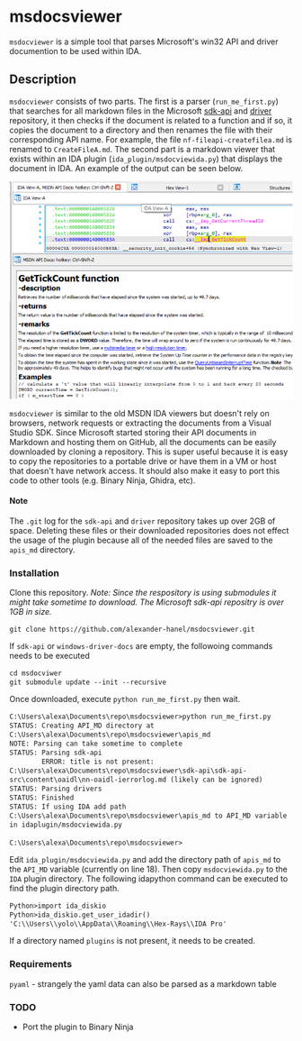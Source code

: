 # msdocsviewer
`msdocviewer` is a simple tool that parses Microsoft's win32 API and driver documention to be used within IDA.

## Description
`msdocviewer` consists of two parts. The first is a parser (`run_me_first.py`) that searches for all markdown files in the Microsoft [sdk-api](https://github.com/MicrosoftDocs/sdk-api) and [driver](https://github.com/MicrosoftDocs/windows-driver-docs) repository, it then checks if the document is related to a function and if so, it copies the document to a directory and then renames the file with their corresponding API name. For example, the file `nf-fileapi-createfilea.md` is renamed to `CreateFileA.md`. The second part is a markdown viewer that exists within an IDA plugin (`ida_plugin/msdocviewida.py`) that displays the document in IDA. An example of the output can be seen below. 

![Example](./img/preview.png "Optional title")

`msdocviewer` is similar to the old MSDN IDA viewers but doesn't rely on browsers, network requests or extracting the documents from a Visual Studio SDK. Since Microsoft started storing their API documents in Markdown and hosting them on GitHub, all the documents can be easily downloaded by cloning a repository. This is super useful because it is easy to copy the repositories to a portable drive or have them in a VM or host that doesn't have network access. It should also make it easy to port this code to other tools (e.g. Binary Ninja, Ghidra, etc).

#### Note
 The `.git` log for the `sdk-api` and `driver` repository takes up over 2GB of space. Deleting these files or their downloaded repositories does not effect the usage of the plugin because all of the needed files are saved to the `apis_md` directory. 

### Installation 
Clone this repository. *Note: Since the respository is using submodules it might take sometime to download. The Microsoft sdk-api repositry is over 1GB in size.*
```
git clone https://github.com/alexander-hanel/msdocsviewer.git
```
If `sdk-api` or `windows-driver-docs` are empty, the followoing commands needs to be executed 
```
cd msdocviwer
git submodule update --init --recursive
```

Once downloaded, execute `python run_me_first.py` then wait.
```
C:\Users\alexa\Documents\repo\msdocsviewer>python run_me_first.py
STATUS: Creating API_MD directory at C:\Users\alexa\Documents\repo\msdocsviewer\apis_md
NOTE: Parsing can take sometime to complete
STATUS: Parsing sdk-api
        ERROR: title is not present: C:\Users\alexa\Documents\repo\msdocsviewer\sdk-api\sdk-api-src\content\oaidl\nn-oaidl-ierrorlog.md (likely can be ignored)
STATUS: Parsing drivers
STATUS: Finished
STATUS: If using IDA add path C:\Users\alexa\Documents\repo\msdocsviewer\apis_md to API_MD variable in idaplugin/msdocviewida.py

C:\Users\alexa\Documents\repo\msdocsviewer>
```
Edit `ida_plugin/msdocviewida.py` and add the directory path of `apis_md` to the `API_MD` variable (currently on line 18). Then copy `msdocviewida.py` to the `IDA` plugin directory. The following idapython command can be executed to find the plugin directory path. 

```
Python>import ida_diskio
Python>ida_diskio.get_user_idadir()
'C:\\Users\\yolo\\AppData\\Roaming\\Hex-Rays\\IDA Pro'
```
If a directory named `plugins` is not present, it needs to be created. 

### Requirements 
`pyaml` - strangely the yaml data can also be parsed as a markdown table   

### TODO 
* Port the plugin to Binary Ninja